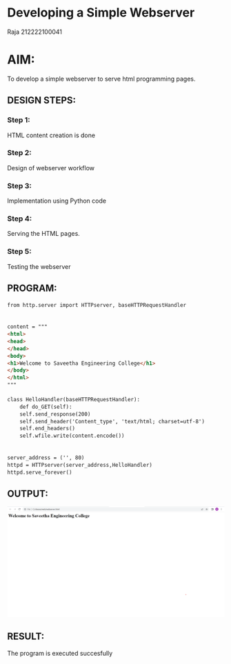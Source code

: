 # Developing a Simple Webserver
Raja 212222100041

# AIM:

To develop a simple webserver to serve html programming pages.

## DESIGN STEPS:

### Step 1:

HTML content creation is done

### Step 2:

Design of webserver workflow

### Step 3:

Implementation using Python code

### Step 4:

Serving the HTML pages.

### Step 5:

Testing the webserver

## PROGRAM:
```html
from http.server import HTTPserver, baseHTTPRequestHandler


content = """
<html>
<head>
</head>
<body>
<h1>Welcome to Saveetha Engineering College</h1>
</body>
</html>
"""

class HelloHandler(baseHTTPRequestHandler):
    def do_GET(self):
    self.send_response(200)
    self.send_header('Content_type', 'text/html; charset=utf-8')
    self.end_headers()
    self.wfile.write(content.encode())


server_address = ('', 80)
httpd = HTTPserver(server_address,HelloHandler)
httpd.serve_forever()
```

## OUTPUT:
!['output'](/webserver.png)


## RESULT:
The program is executed succesfully
